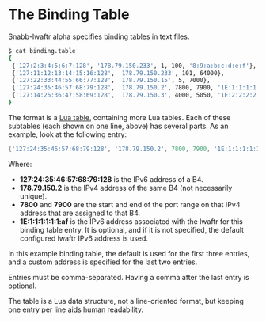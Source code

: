 # The Binding Table

Snabb-lwaftr alpha specifies binding tables in text files.

```bash
$ cat binding.table
{
 {'127:2:3:4:5:6:7:128', '178.79.150.233', 1, 100, '8:9:a:b:c:d:e:f'},
 {'127:11:12:13:14:15:16:128', '178.79.150.233', 101, 64000},
 {'127:22:33:44:55:66:77:128', '178.79.150.15', 5, 7000},
 {'127:24:35:46:57:68:79:128', '178.79.150.2', 7800, 7900, '1E:1:1:1:1:1:1:af'},
 {'127:14:25:36:47:58:69:128', '178.79.150.3', 4000, 5050, '1E:2:2:2:2:2:2:af'}
}
```

The format is a [Lua table](http://www.lua.org/pil/2.5.html), containing more Lua tables.
Each of these subtables (each shown on one line, above) has several parts. As an
example, look at the following entry:

```lua
{'127:24:35:46:57:68:79:128', '178.79.150.2', 7800, 7900, '1E:1:1:1:1:1:1:af'}
```

Where:

* **127:24:35:46:57:68:79:128** is the IPv6 address of a B4.
* **178.79.150.2** is the IPv4 address of the same B4 (not necessarily unique).
* **7800** and **7900** are the start and end of the port range on that IPv4
address that are assigned to that B4.
* **1E:1:1:1:1:1:1:af** is the IPv6 address associated with the lwaftr for this
binding table entry. It is optional, and if it is not specified, the default
configured lwaftr IPv6 address is used.

In this example binding table, the default is used for the first three entries,
and a custom address is specified for the last two entries.

Entries must be comma-separated. Having a comma after the last entry is optional.

The table is a Lua data structure, not a line-oriented format, but keeping
one entry per line aids human readability.
